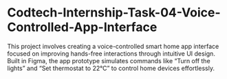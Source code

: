 # Codtech-Internship-Task-04-Voice-Controlled-App-Interface
This project involves creating a voice-controlled smart home app interface focused on improving hands-free interactions through intuitive UI design. Built in Figma, the app prototype simulates commands like “Turn off the lights” and “Set thermostat to 22°C” to control home devices effortlessly.
